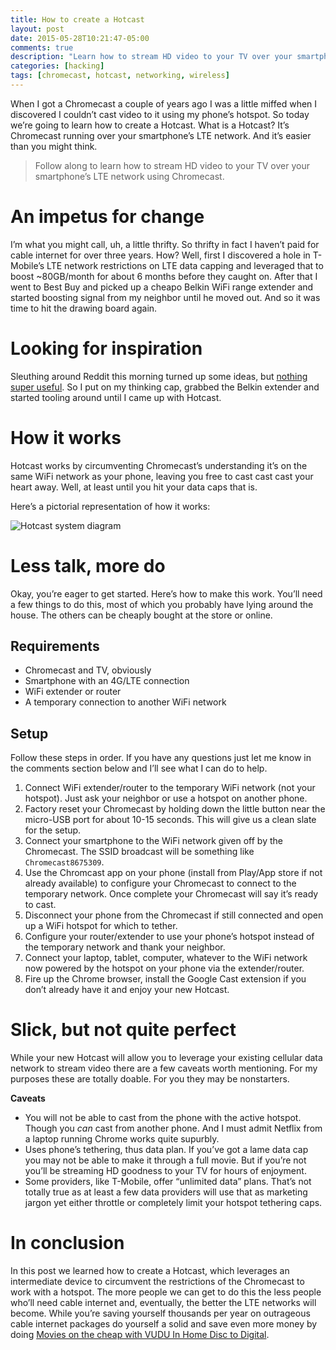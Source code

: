 ```yaml
---
title: How to create a Hotcast
layout: post
date: 2015-05-28T10:21:47-05:00
comments: true
description: "Learn how to stream HD video to your TV over your smartphone’s LTE network using Chromecast."
categories: [hacking]
tags: [chromecast, hotcast, networking, wireless]
---
```


When I got a Chromecast a couple of years ago I was a little miffed when I discovered I couldn’t cast video to it using my phone’s hotspot. So today we’re going to learn how to create a Hotcast. What is a Hotcast? It’s Chromecast running over your smartphone’s LTE network. And it’s easier than you might think.

> Follow along to learn how to stream HD video to your TV over your smartphone’s LTE network using Chromecast.

# An impetus for change

I’m what you might call, uh, a little thrifty. So thrifty in fact I haven’t paid for cable internet for over three years. How? Well, first I discovered a hole in T-Mobile’s LTE network restrictions on LTE data capping and leveraged that to boost ~80GB/month for about 6 months before they caught on. After that I went to Best Buy and picked up a cheapo Belkin WiFi range extender and started boosting signal from my neighbor until he moved out. And so it was time to hit the drawing board again.

# Looking for inspiration

Sleuthing around Reddit this morning turned up some ideas, but [nothing super useful](http://www.reddit.com/r/Chromecast/comments/1lackz/using_chromecast_in_a_routerless_household_where/). So I put on my thinking cap, grabbed the Belkin extender and started tooling around until I came up with Hotcast.

# How it works

Hotcast works by circumventing Chromecast’s understanding it’s on the same WiFi network as your phone, leaving you free to cast cast cast your heart away. Well, at least until you hit your data caps that is.

Here’s a pictorial representation of how it works:

![Hotcast system diagram](http://www.gliffy.com/go/publish/image/8221351/L.png)

# Less talk, more do

Okay, you’re eager to get started. Here’s how to make this work. You’ll need a few things to do this, most of which you probably have lying around the house. The others can be cheaply bought at the store or online.

## Requirements

- Chromecast and TV, obviously
- Smartphone with an 4G/LTE connection
- WiFi extender or router
- A temporary connection to another WiFi network

## Setup

Follow these steps in order. If you have any questions just let me know in the comments section below and I’ll see what I can do to help.

1. Connect WiFi extender/router to the temporary WiFi network (not your hotspot). Just ask your neighbor or use a hotspot on another phone.
2. Factory reset your Chromecast by holding down the little button near the micro-USB port for about 10-15 seconds. This will give us a clean slate for the setup.
3. Connect your smartphone to the WiFi network given off by the Chromecast. The SSID broadcast will be something like `Chromecast8675309`.
4. Use the Chromcast app on your phone (install from Play/App store if not already available) to configure your Chromecast to connect to the temporary network. Once complete your Chromecast will say it’s ready to cast.
5. Disconnect your phone from the Chromecast if still connected and open up a WiFi hotspot for which to tether.
6. Configure your router/extender to use your phone’s hotspot instead of the temporary network and thank your neighbor.
7. Connect your laptop, tablet, computer, whatever to the WiFi network now powered by the hotspot on your phone via the extender/router.
8. Fire up the Chrome browser, install the Google Cast extension if you don’t already have it and enjoy your new Hotcast.

# Slick, but not quite perfect

While your new Hotcast will allow you to leverage your existing cellular data network to stream video there are a few caveats worth mentioning. For my purposes these are totally doable. For you they may be nonstarters.

**Caveats**

- You will not be able to cast from the phone with the active hotspot. Though you *can* cast from another phone. And I must admit Netflix from a laptop running Chrome works quite supurbly.
- Uses phone’s tethering, thus data plan. If you’ve got a lame data cap you may not be able to make it through a full movie. But if you’re not you’ll be streaming HD goodness to your TV for hours of enjoyment.
- Some providers, like T-Mobile, offer “unlimited data” plans. That’s not totally true as at least a few data providers will use that as marketing jargon yet either throttle or completely limit your hotspot tethering caps.

# In conclusion

In this post we learned how to create a Hotcast, which leverages an intermediate device to circumvent the restrictions of the Chromecast to work with a hotspot. The more people we can get to do this the less people who’ll need cable internet and, eventually, the better the LTE networks will become. While you’re saving yourself thousands per year on outrageous cable internet packages do yourself a solid and save even more money by doing [Movies on the cheap with VUDU In Home Disc to Digital](/movies-on-the-cheap-with-vudu-in-home-disc-to-digital/).

